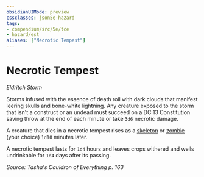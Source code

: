 ```yaml
---
obsidianUIMode: preview
cssclasses: json5e-hazard
tags:
- compendium/src/5e/tce
- hazard/est
aliases: ["Necrotic Tempest"]
---
```

# Necrotic Tempest
*Eldritch Storm*  

Storms infused with the essence of death roil with dark clouds that manifest leering skulls and bone-white lightning. Any creature exposed to the storm that isn't a construct or an undead must succeed on a DC 13 Constitution saving throw at the end of each minute or take `3d6` necrotic damage.

A creature that dies in a necrotic tempest rises as a [skeleton](5E2014官方资源/bestiary/undead/skeleton.md) or [zombie](5E2014官方资源/bestiary/undead/zombie.md) (your choice) `1d10` minutes later.

 A necrotic tempest lasts for `1d4` hours and leaves crops withered and wells undrinkable for `1d4` days after its passing.

*Source: Tasha's Cauldron of Everything p. 163*